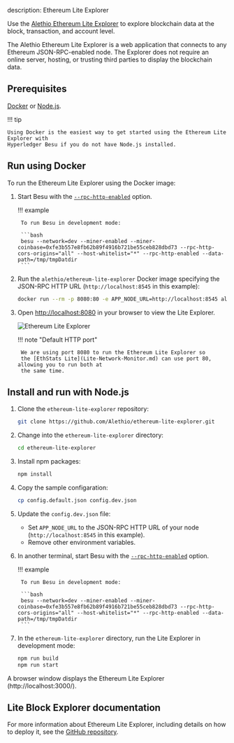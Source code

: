 description: Ethereum Lite Explorer
<!--- END of page meta data -->

Use the [Alethio Ethereum Lite Explorer](https://lite-explorer.aleth.io/) to explore blockchain
data at the block, transaction, and account level.

The Alethio Ethereum Lite Explorer is a web application that connects to any Ethereum
JSON-RPC-enabled node. The Explorer does not require an online server, hosting, or trusting third
parties to display the blockchain data.

## Prerequisites

[Docker](https://docs.docker.com/install/) or [Node.js](https://nodejs.org/).

!!! tip

    Using Docker is the easiest way to get started using the Ethereum Lite Explorer with
    Hyperledger Besu if you do not have Node.js installed.

## Run using Docker

To run the Ethereum Lite Explorer using the Docker image:

1. Start Besu with the [`--rpc-http-enabled`](../../Reference/CLI/CLI-Syntax.md#rpc-http-enabled)
   option.

    !!! example

        To run Besu in development mode:

        ```bash
        besu --network=dev --miner-enabled --miner-coinbase=0xfe3b557e8fb62b89f4916b721be55ceb828dbd73 --rpc-http-cors-origins="all" --host-whitelist="*" --rpc-http-enabled --data-path=/tmp/tmpDatdir
        ```

1. Run the `alethio/ethereum-lite-explorer` Docker image specifying the JSON-RPC HTTP URL
   (`http://localhost:8545` in this example):

    ```bash
    docker run --rm -p 8080:80 -e APP_NODE_URL=http://localhost:8545 alethio/ethereum-lite-explorer
    ```

1. Open [http://localhost:8080](http://localhost:8080) in your browser to view the Lite Explorer.

    ![Ethereum Lite Explorer](../../images/explorer.png)

    !!! note "Default HTTP port"

        We are using port 8080 to run the Ethereum Lite Explorer so
        the [EthStats Lite](Lite-Network-Monitor.md) can use port 80, allowing you to run both at
        the same time.

## Install and run with Node.js

1. Clone the `ethereum-lite-explorer` repository:

    ```bash
    git clone https://github.com/Alethio/ethereum-lite-explorer.git
    ```

1. Change into the `ethereum-lite-explorer` directory:

   ```bash
   cd ethereum-lite-explorer
   ```

1. Install npm packages:

    ```bash
    npm install
    ```

1. Copy the sample configaration:

    ```bash
    cp config.default.json config.dev.json
    ```

1. Update the `config.dev.json` file:

    * Set `APP_NODE_URL` to the JSON-RPC HTTP URL of your node (`http://localhost:8545` in this
      example).
    * Remove other environment variables.

1. In another terminal, start Besu with the
   [`--rpc-http-enabled`](../../Reference/CLI/CLI-Syntax.md#rpc-http-enabled) option.

    !!! example

        To run Besu in development mode:

        ```bash
        besu --network=dev --miner-enabled --miner-coinbase=0xfe3b557e8fb62b89f4916b721be55ceb828dbd73 --rpc-http-cors-origins="all" --host-whitelist="*" --rpc-http-enabled --data-path=/tmp/tmpDatdir
        ```

1. In the `ethereum-lite-explorer` directory, run the Lite Explorer in development mode:

    ```bash
    npm run build
    npm run start
    ```

A browser window displays the Ethereum Lite Explorer (http://localhost:3000/).

## Lite Block Explorer documentation

For more information about Ethereum Lite Explorer, including details on how to deploy it, see the
[GitHub repository](https://github.com/Alethio/ethereum-lite-explorer).
